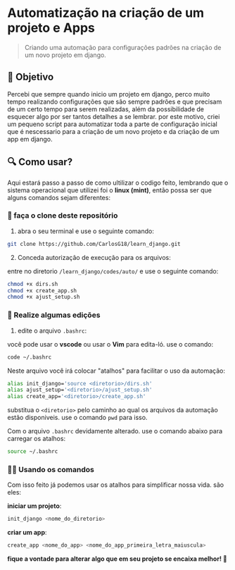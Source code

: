 # Automatização na criação de um projeto e Apps

> Criando uma automação para configurações padrões na criação de um novo projeto em django.

## 🎯 Objetivo

Percebi que sempre quando inicio um projeto em django, perco muito tempo realizando configurações que são sempre padrões e que precisam de um certo tempo para serem realizadas, além da possibilidade de esquecer algo por ser tantos detalhes a se lembrar. por este motivo, criei um pequeno script para automatizar toda a parte de configuração inicial que é nescessario para a criação de um novo projeto e da criação de um app em django.

## 🔍 Como usar?

Aqui estará passo a passo de como ultilizar o codigo feito, lembrando que o sistema operacional que utilizei foi o **linux (mint)**, então possa ser que alguns comandos sejam diferentes:

### 📁 faça o clone deste repositório

1. abra o seu terminal e use o seguinte comando:

```bash
git clone https://github.com/CarlosG18/learn_django.git
```

2. Conceda autorização de execução para os arquivos:

entre no diretorio `/learn_django/codes/auto/` e use o seguinte comando:

```bash
chmod +x dirs.sh
chmod +x create_app.sh
chmod +x ajust_setup.sh
```

### 📝 Realize algumas edições

1. edite o arquivo `.bashrc`:

você pode usar o **vscode** ou usar o **Vim** para edita-ló. use o comando:

```bash
code ~/.bashrc
```

Neste arquivo você irá colocar "atalhos" para facilitar o uso da automação:

```bash
alias init_django='source <diretorio>/dirs.sh'
alias ajust_setup='<diretorio>/ajust_setup.sh'
alias create_app='<diretorio>/create_app.sh'
```

substitua o `<diretorio>` pelo caminho ao qual os arquivos da automação estão disponiveis. use o comando `pwd` para isso.

Com o arquivo `.bashrc` devidamente alterado. use o comando abaixo para carregar os atalhos:

```bash
source ~/.bashrc
```

### 👨‍💻 Usando os comandos 

Com isso feito já podemos usar os atalhos para simplificar nossa vida. são eles:

**iniciar um projeto**:
```bash
init_django <nome_do_diretorio>
```

**criar um app**:
```bash
create_app <nome_do_app> <nome_do_app_primeira_letra_maiuscula>
```

**fique a vontade para alterar algo que em seu projeto se encaixa melhor! 🫡**
